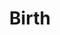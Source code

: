 ---
layout: artwork-detail
title: "Birth"
category: "Bronze Sculptures"
category_url: "/bronze/"
material: "Bronze"
dimensions: "height 23 cm"
images:
  - file: "bronze/birth/P1070420.jpg"
  - file: "bronze/birth/P1070418.jpg"
---